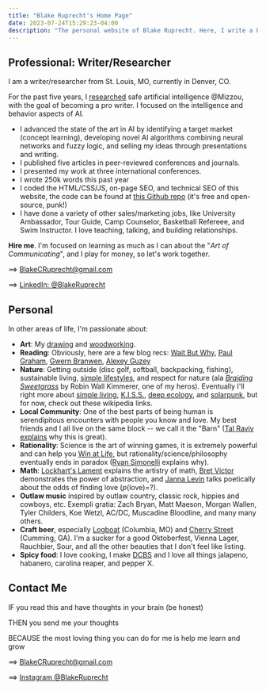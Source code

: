 ```yaml
---
title: "Blake Ruprecht's Home Page"
date: 2023-07-24T15:29:23-04:00
description: "The personal website of Blake Ruprecht. Here, I write a blog, showcase my safe artificial intelligence research, display some ink drawings and woodworking, and generally give the web information about me."
---
```


## Professional: Writer/Researcher
I am a writer/researcher from St. Louis, MO, currently in Denver, CO.

For the past five years, I [researched](/research) safe artificial intelligence @Mizzou, with the goal of becoming a pro writer. I focused on the intelligence and behavior aspects of AI.

- I advanced the state of the art in AI by identifying a target market (concept learning), developing novel AI algorithms combining neural networks and fuzzy logic, and selling my ideas through presentations and writing.
- I published five articles in peer-reviewed conferences and journals.
- I presented my work at three international conferences.
- I wrote 250k words this past year
- I coded the HTML/CSS/JS, on-page SEO, and technical SEO of this website, the code can be found at [this Github repo](https://github.com/blakeruprecht/blakeruprecht.github.io) (it's free and open-source, punk!)
- I have done a variety of other sales/marketing jobs, like University Ambassador, Tour Guide, Camp Counselor, Basketball Refereee, and Swim Instructor. I love teaching, talking, and building relationships.

**Hire me**. I'm focused on learning as much as I can about the "*Art of Communicating*", and I play for money, so let's work together.

==> [BlakeCRuprecht@gmail.com](mailto:blakecruprecht@gmail.com)

==> [LinkedIn: @BlakeRuprecht](https://linkedin.com/in/blakeruprecht)

## Personal
In other areas of life, I'm passionate about:
- **Art**: My [drawing](/drawing) and [woodworking](/woodwork).
- **Reading**: Obviously, here are a few blog recs: [Wait But Why](https://waitbutwhy.com), [Paul Graham](https://paulgraham.com), [Gwern Branwen](https://gwern.net), [Alexey Guzey](https://guzey.com/)
- **Nature**: Getting outside (disc golf, softball, backpacking, fishing), sustainable living, [simple lifestyles](https://mnmlist.com/brew/), and respect for nature (ala [*Braiding Sweetgrass*](https://www.robinwallkimmerer.com/books) by Robin Wall Kimmerer, one of my heros). Eventually I'll right more about [simple living](https://en.wikipedia.org/wiki/Simple_living), [K.I.S.S.](https://en.wikipedia.org/wiki/KISS_principle), [deep ecology](https://en.wikipedia.org/wiki/Deep_ecology), and [solarpunk](https://en.wikipedia.org/wiki/Solarpunk), but for now, check out these wikipedia links.
- **Local Community**: One of the best parts of being human is serendipitous encounters with people you know and love. My best friends and I all live on the same block -- we call it the "Barn" ([Tal Raviv explains](https://speakerdeck.com/talraviv/more-constraints-please) why this is great).
- **Rationality**: Science is the art of winning games, it is extremely powerful and can help you [Win at Life](https://www.lesswrong.com/tag/the-science-of-winning-at-life-sequence), but rationality/science/philosophy eventually ends in paradox ([Ryan Simonelli](https://absoluteirony.wordpress.com/wp-content/uploads/2014/09/talking-in-circles-20161.pdf) explains why).
- **Math**: [Lockhart's Lament](/https://worrydream.com/refs/Lockhart_2002_-_A_Mathematician's_Lament.pdf) explains the artistry of math, [Bret Victor](https://worrydream.com/LadderOfAbstraction/) demonstrates the power of abstraction, and [Janna Levin](https://www.themarginalian.org/2016/08/16/life-on-a-mobius-janna-levin-moth/) talks poetically about the odds of finding love (*p*(love)=?).
- **Outlaw music** inspired by outlaw country, classic rock, hippies and cowboys, etc. Exempli gratia: Zach Bryan, Matt Maeson, Morgan Wallen, Tyler Childers, Koe Wetzl, AC/DC, Muscadine Bloodline, and many many others.
- **Craft beer**, especially [Logboat](https://www.logboatbrewing.com/) (Columbia, MO) and [Cherry Street](https://cherrystreetbrewing.com/) (Cumming, GA). I'm a sucker for a good Oktoberfest, Vienna Lager, Rauchbier, Sour, and all the other beauties that I don't feel like listing.
- **Spicy food**: I love cooking, I make [DCBS](/blog/dcbs) and I love all things jalapeno, habanero, carolina reaper, and pepper X.


## Contact Me
IF you read this and have thoughts in your brain (be honest)

THEN you send me your thoughts

BECAUSE the most loving thing you can do for me is help me learn and grow

==> [BlakeCRuprecht@gmail.com](mailto:blakecruprecht@gmail.com)

==> [Instagram @BlakeRuprecht](https://instagram.com/blakeruprecht)
